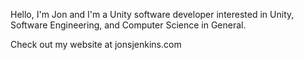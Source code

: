 Hello,
I'm Jon and I'm a Unity software developer interested in Unity, Software Engineering, and Computer Science in General.

Check out my website at jonsjenkins.com

<!---
jsj5909/jsj5909 is a ✨ special ✨ repository because its `README.md` (this file) appears on your GitHub profile.
You can click the Preview link to take a look at your changes.
--->
